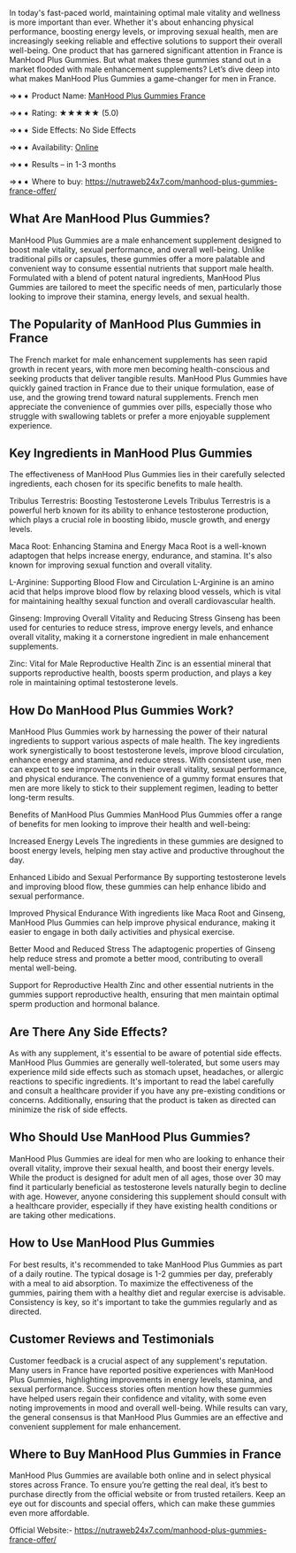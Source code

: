 In today's fast-paced world, maintaining optimal male vitality and wellness is more important than ever. Whether it's about enhancing physical performance, boosting energy levels, or improving sexual health, men are increasingly seeking reliable and effective solutions to support their overall well-being. One product that has garnered significant attention in France is ManHood Plus Gummies. But what makes these gummies stand out in a market flooded with male enhancement supplements? Let’s dive deep into what makes ManHood Plus Gummies a game-changer for men in France.

⇒➧➧ Product Name: [ManHood Plus Gummies France](https://nutraweb24x7.com/manhood-plus-gummies-france-offer/)

⇒➧➧ Rating: ★★★★★ (5.0)

⇒➧➧ Side Effects: No Side Effects

⇒➧➧ Availability: [Online](https://nutraweb24x7.com/manhood-plus-gummies-france-offer/)

⇒➧➧ Results – in 1-3 months

⇒➧➧ Where to buy: https://nutraweb24x7.com/manhood-plus-gummies-france-offer/

## What Are ManHood Plus Gummies?
ManHood Plus Gummies are a male enhancement supplement designed to boost male vitality, sexual performance, and overall well-being. Unlike traditional pills or capsules, these gummies offer a more palatable and convenient way to consume essential nutrients that support male health. Formulated with a blend of potent natural ingredients, ManHood Plus Gummies are tailored to meet the specific needs of men, particularly those looking to improve their stamina, energy levels, and sexual health.

## The Popularity of ManHood Plus Gummies in France
The French market for male enhancement supplements has seen rapid growth in recent years, with more men becoming health-conscious and seeking products that deliver tangible results. ManHood Plus Gummies have quickly gained traction in France due to their unique formulation, ease of use, and the growing trend toward natural supplements. French men appreciate the convenience of gummies over pills, especially those who struggle with swallowing tablets or prefer a more enjoyable supplement experience.

## Key Ingredients in ManHood Plus Gummies
The effectiveness of ManHood Plus Gummies lies in their carefully selected ingredients, each chosen for its specific benefits to male health.

Tribulus Terrestris: Boosting Testosterone Levels
Tribulus Terrestris is a powerful herb known for its ability to enhance testosterone production, which plays a crucial role in boosting libido, muscle growth, and energy levels.

Maca Root: Enhancing Stamina and Energy
Maca Root is a well-known adaptogen that helps increase energy, endurance, and stamina. It's also known for improving sexual function and overall vitality.

L-Arginine: Supporting Blood Flow and Circulation
L-Arginine is an amino acid that helps improve blood flow by relaxing blood vessels, which is vital for maintaining healthy sexual function and overall cardiovascular health.

Ginseng: Improving Overall Vitality and Reducing Stress
Ginseng has been used for centuries to reduce stress, improve energy levels, and enhance overall vitality, making it a cornerstone ingredient in male enhancement supplements.

Zinc: Vital for Male Reproductive Health
Zinc is an essential mineral that supports reproductive health, boosts sperm production, and plays a key role in maintaining optimal testosterone levels.

## How Do ManHood Plus Gummies Work?
ManHood Plus Gummies work by harnessing the power of their natural ingredients to support various aspects of male health. The key ingredients work synergistically to boost testosterone levels, improve blood circulation, enhance energy and stamina, and reduce stress. With consistent use, men can expect to see improvements in their overall vitality, sexual performance, and physical endurance. The convenience of a gummy format ensures that men are more likely to stick to their supplement regimen, leading to better long-term results.

Benefits of ManHood Plus Gummies
ManHood Plus Gummies offer a range of benefits for men looking to improve their health and well-being:

Increased Energy Levels
The ingredients in these gummies are designed to boost energy levels, helping men stay active and productive throughout the day.

Enhanced Libido and Sexual Performance
By supporting testosterone levels and improving blood flow, these gummies can help enhance libido and sexual performance.

Improved Physical Endurance
With ingredients like Maca Root and Ginseng, ManHood Plus Gummies can help improve physical endurance, making it easier to engage in both daily activities and physical exercise.

Better Mood and Reduced Stress
The adaptogenic properties of Ginseng help reduce stress and promote a better mood, contributing to overall mental well-being.

Support for Reproductive Health
Zinc and other essential nutrients in the gummies support reproductive health, ensuring that men maintain optimal sperm production and hormonal balance.

## Are There Any Side Effects?
As with any supplement, it's essential to be aware of potential side effects. ManHood Plus Gummies are generally well-tolerated, but some users may experience mild side effects such as stomach upset, headaches, or allergic reactions to specific ingredients. It's important to read the label carefully and consult a healthcare provider if you have any pre-existing conditions or concerns. Additionally, ensuring that the product is taken as directed can minimize the risk of side effects.

## Who Should Use ManHood Plus Gummies?
ManHood Plus Gummies are ideal for men who are looking to enhance their overall vitality, improve their sexual health, and boost their energy levels. While the product is designed for adult men of all ages, those over 30 may find it particularly beneficial as testosterone levels naturally begin to decline with age. However, anyone considering this supplement should consult with a healthcare provider, especially if they have existing health conditions or are taking other medications.

## How to Use ManHood Plus Gummies
For best results, it's recommended to take ManHood Plus Gummies as part of a daily routine. The typical dosage is 1-2 gummies per day, preferably with a meal to aid absorption. To maximize the effectiveness of the gummies, pairing them with a healthy diet and regular exercise is advisable. Consistency is key, so it's important to take the gummies regularly and as directed.

## Customer Reviews and Testimonials
Customer feedback is a crucial aspect of any supplement's reputation. Many users in France have reported positive experiences with ManHood Plus Gummies, highlighting improvements in energy levels, stamina, and sexual performance. Success stories often mention how these gummies have helped users regain their confidence and vitality, with some even noting improvements in mood and overall well-being. While results can vary, the general consensus is that ManHood Plus Gummies are an effective and convenient supplement for male enhancement.

## Where to Buy ManHood Plus Gummies in France
ManHood Plus Gummies are available both online and in select physical stores across France. To ensure you’re getting the real deal, it’s best to purchase directly from the official website or from trusted retailers. Keep an eye out for discounts and special offers, which can make these gummies even more affordable.

Official Website:- https://nutraweb24x7.com/manhood-plus-gummies-france-offer/
